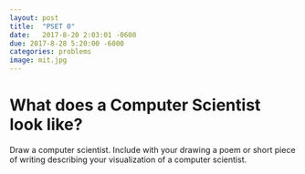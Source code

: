 ```yaml
---
layout: post
title:  "PSET 0"
date:   2017-8-20 2:03:01 -0600
due: 2017-8-28 5:20:00 -6000
categories: problems
image: mit.jpg
---
```


# What does a Computer Scientist look like?

Draw a computer scientist. Include with your drawing a poem or short piece of writing describing your visualization of a computer scientist.

